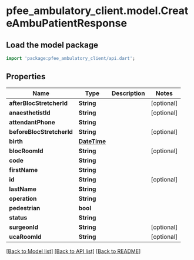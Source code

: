 # pfee_ambulatory_client.model.CreateAmbuPatientResponse

## Load the model package
```dart
import 'package:pfee_ambulatory_client/api.dart';
```

## Properties
Name | Type | Description | Notes
------------ | ------------- | ------------- | -------------
**afterBlocStretcherId** | **String** |  | [optional] 
**anaesthetistId** | **String** |  | [optional] 
**attendantPhone** | **String** |  | 
**beforeBlocStretcherId** | **String** |  | [optional] 
**birth** | [**DateTime**](DateTime.md) |  | 
**blocRoomId** | **String** |  | [optional] 
**code** | **String** |  | 
**firstName** | **String** |  | 
**id** | **String** |  | [optional] 
**lastName** | **String** |  | 
**operation** | **String** |  | 
**pedestrian** | **bool** |  | 
**status** | **String** |  | 
**surgeonId** | **String** |  | [optional] 
**ucaRoomId** | **String** |  | [optional] 

[[Back to Model list]](../README.md#documentation-for-models) [[Back to API list]](../README.md#documentation-for-api-endpoints) [[Back to README]](../README.md)


